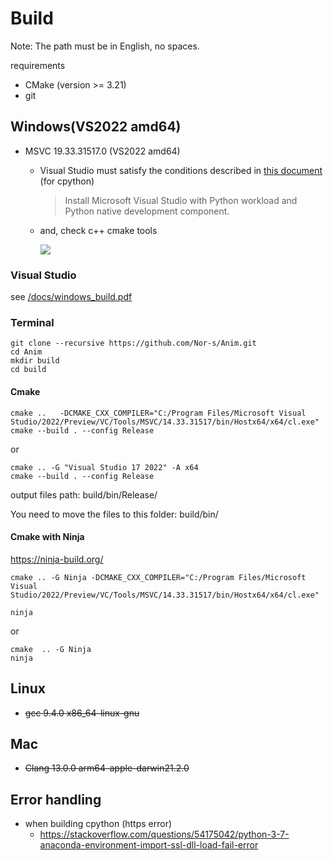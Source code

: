 # **Build**

Note: The path must be in English, no spaces.

requirements

-   CMake (version >= 3.21)
-   git

## **Windows(VS2022 amd64)**

-   MSVC 19.33.31517.0 (VS2022 amd64)

    -   Visual Studio must satisfy the conditions described in [this document](https://github.com/python/cpython/tree/main/PCbuild) (for cpython)

        > Install Microsoft Visual Studio with Python workload and Python native development component.

    -   and, check c++ cmake tools

        ![](https://docs.microsoft.com/ko-kr/cpp/build/media/cmake-install-2019.png?view=msvc-170)
### **Visual Studio**

see [/docs/windows_build.pdf](/docs/windows_build.pdf)

### **Terminal**

```
git clone --recursive https://github.com/Nor-s/Anim.git
cd Anim
mkdir build
cd build
```

#### **Cmake**

```
cmake ..   -DCMAKE_CXX_COMPILER="C:/Program Files/Microsoft Visual Studio/2022/Preview/VC/Tools/MSVC/14.33.31517/bin/Hostx64/x64/cl.exe"
cmake --build . --config Release
```

or

```
cmake .. -G "Visual Studio 17 2022" -A x64
cmake --build . --config Release
```

output files path: build/bin/Release/

You need to move the files to this folder: build/bin/

#### **Cmake with Ninja**

https://ninja-build.org/

```
cmake .. -G Ninja -DCMAKE_CXX_COMPILER="C:/Program Files/Microsoft Visual Studio/2022/Preview/VC/Tools/MSVC/14.33.31517/bin/Hostx64/x64/cl.exe"

ninja
```

or

```
cmake  .. -G Ninja
ninja
```

## **Linux**

-   ~~gcc 9.4.0 x86_64-linux-gnu~~

## **Mac**

-   ~~Clang 13.0.0 arm64-apple-darwin21.2.0~~


## **Error handling**

-   when building cpython (https error)
    - https://stackoverflow.com/questions/54175042/python-3-7-anaconda-environment-import-ssl-dll-load-fail-error
